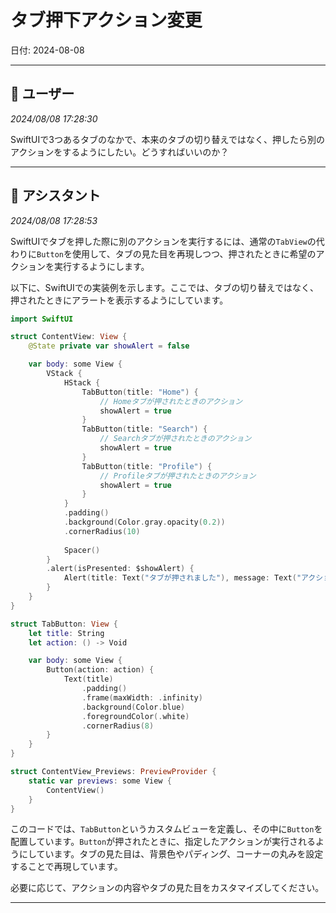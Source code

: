 # タブ押下アクション変更

日付: 2024-08-08

---

## 👤 ユーザー
*2024/08/08 17:28:30*

SwiftUIで3つあるタブのなかで、本来のタブの切り替えではなく、押したら別のアクションをするようにしたい。どうすればいいのか？

---

## 🤖 アシスタント
*2024/08/08 17:28:53*

SwiftUIでタブを押した際に別のアクションを実行するには、通常の`TabView`の代わりに`Button`を使用して、タブの見た目を再現しつつ、押されたときに希望のアクションを実行するようにします。

以下に、SwiftUIでの実装例を示します。ここでは、タブの切り替えではなく、押されたときにアラートを表示するようにしています。

```swift
import SwiftUI

struct ContentView: View {
    @State private var showAlert = false

    var body: some View {
        VStack {
            HStack {
                TabButton(title: "Home") {
                    // Homeタブが押されたときのアクション
                    showAlert = true
                }
                TabButton(title: "Search") {
                    // Searchタブが押されたときのアクション
                    showAlert = true
                }
                TabButton(title: "Profile") {
                    // Profileタブが押されたときのアクション
                    showAlert = true
                }
            }
            .padding()
            .background(Color.gray.opacity(0.2))
            .cornerRadius(10)
            
            Spacer()
        }
        .alert(isPresented: $showAlert) {
            Alert(title: Text("タブが押されました"), message: Text("アクションを実行しました"), dismissButton: .default(Text("OK")))
        }
    }
}

struct TabButton: View {
    let title: String
    let action: () -> Void

    var body: some View {
        Button(action: action) {
            Text(title)
                .padding()
                .frame(maxWidth: .infinity)
                .background(Color.blue)
                .foregroundColor(.white)
                .cornerRadius(8)
        }
    }
}

struct ContentView_Previews: PreviewProvider {
    static var previews: some View {
        ContentView()
    }
}
```

このコードでは、`TabButton`というカスタムビューを定義し、その中に`Button`を配置しています。`Button`が押されたときに、指定したアクションが実行されるようにしています。タブの見た目は、背景色やパディング、コーナーの丸みを設定することで再現しています。

必要に応じて、アクションの内容やタブの見た目をカスタマイズしてください。

---
